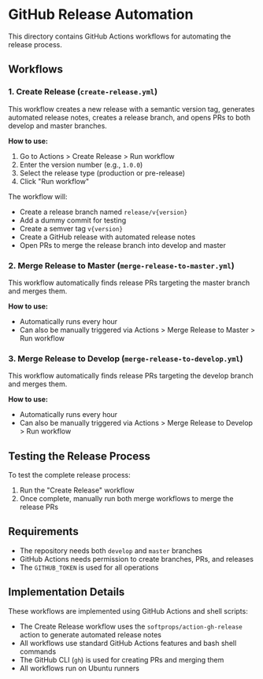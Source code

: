 # GitHub Release Automation

This directory contains GitHub Actions workflows for automating the release process.

## Workflows

### 1. Create Release (`create-release.yml`)

This workflow creates a new release with a semantic version tag, generates automated release notes, creates a release branch, and opens PRs to both develop and master branches.

**How to use:**
1. Go to Actions > Create Release > Run workflow
2. Enter the version number (e.g., `1.0.0`)
3. Select the release type (production or pre-release)
4. Click "Run workflow"

The workflow will:
- Create a release branch named `release/v{version}`
- Add a dummy commit for testing
- Create a semver tag `v{version}`
- Create a GitHub release with automated release notes
- Open PRs to merge the release branch into develop and master

### 2. Merge Release to Master (`merge-release-to-master.yml`)

This workflow automatically finds release PRs targeting the master branch and merges them.

**How to use:**
- Automatically runs every hour
- Can also be manually triggered via Actions > Merge Release to Master > Run workflow

### 3. Merge Release to Develop (`merge-release-to-develop.yml`)

This workflow automatically finds release PRs targeting the develop branch and merges them.

**How to use:**
- Automatically runs every hour
- Can also be manually triggered via Actions > Merge Release to Develop > Run workflow

## Testing the Release Process

To test the complete release process:

1. Run the "Create Release" workflow
2. Once complete, manually run both merge workflows to merge the release PRs

## Requirements

- The repository needs both `develop` and `master` branches
- GitHub Actions needs permission to create branches, PRs, and releases
- The `GITHUB_TOKEN` is used for all operations

## Implementation Details

These workflows are implemented using GitHub Actions and shell scripts:
- The Create Release workflow uses the `softprops/action-gh-release` action to generate automated release notes
- All workflows use standard GitHub Actions features and bash shell commands
- The GitHub CLI (`gh`) is used for creating PRs and merging them
- All workflows run on Ubuntu runners 